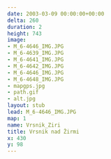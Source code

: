 ```yaml
---
date: 2003-03-09 00:00:00+00:00
delta: 260
duration: 2
height: 743
image:
- M_6-4646_IMG.JPG
- M_6-4639_IMG.JPG
- M_6-4641_IMG.JPG
- M_6-4642_IMG.JPG
- M_6-4646_IMG.JPG
- M_6-4648_IMG.JPG
- mapgps.jpg
- path.gif
- alt.jpg
layout: stub
lead: M_6-4646_IMG.JPG
map: 1
name: Vrsnik_Ziri
title: Vrsnik nad Žirmi
x: 430
y: 98
---
```

